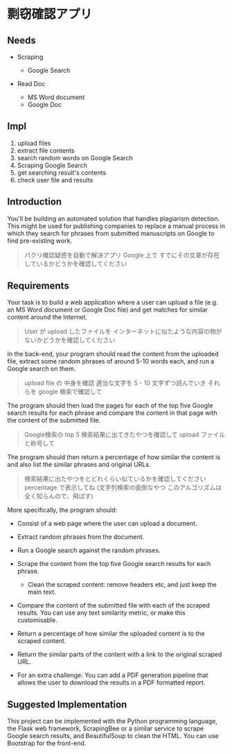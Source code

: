 # 剽窃確認アプリ

## Needs

- Scraping
  - Google Search

- Read Doc
  - MS Word document
  - Google Doc

## Impl

1. upload files
2. extract file contents
3. search random words on Google Search
4. Scraping Google Search
5. get searching result's contents
6. check user file and results

## Introduction

You'll be building an automated solution that handles plagiarism detection.
This might be used for publishing companies to replace a manual process
in which they search for phrases from submitted manuscripts on Google to find pre-existing work.

> パクリ確認疑惑を自動で解決アプリ
> Google 上で すでにその文章が存在しているかどうかを確認してください

## Requirements

Your task is to build a web application where a user can upload a file
(e.g. an MS Word document or Google Doc file) and get matches for similar content around the Internet.

> User が upload したファイルを インターネットに似たような内容の物がないかどうかを確認してください

In the back-end, your program should read the content from the uploaded file,
extract some random phrases of around 5-10 words each, and run a Google search on them.

> upload file の 中身を確認 適当な文字を 5 - 10 文字ずつ読んでいき
> それらを google 検索で確認して

The program should then load the pages for each of the top five Google search results
for each phrase and compare the content in that page with the content of the submitted file.

> Google検索の top 5 検索結果に出てきたやつを確認して upload ファイルと称号して

The program should then return a percentage of how similar the content is
and also list the similar phrases and original URLs.

> 検索結果に出たやつをとどれくらい似ているかを確認してください percentage で表示してね
> (文字列検索の面倒なやつ このアルゴリズムは全く知らんので、飛ばす)

More specifically, the program should:

- Consist of a web page where the user can upload a document.
- Extract random phrases from the document.
- Run a Google search against the random phrases.
- Scrape the content from the top five Google search results for each phrase.
  - Clean the scraped content: remove headers etc, and just keep the main text.
- Compare the content of the submitted file with each of the scraped results.
  You can use any text similarity metric, or make this customisable.
- Return a percentage of how similar the uploaded content is to the scraped content.
- Return the similar parts of the content with a link to the original scraped URL.

- For an extra challenge: You can add a PDF generation pipeline that allows the user
  to download the results in a PDF formatted report.

## Suggested Implementation

This project can be implemented with the Python programming language,
the Flask web framework, ScrapingBee or a similar service to scrape Google search results,
and BeautifulSoup to clean the HTML. You can use Bootstrap for the front-end.
